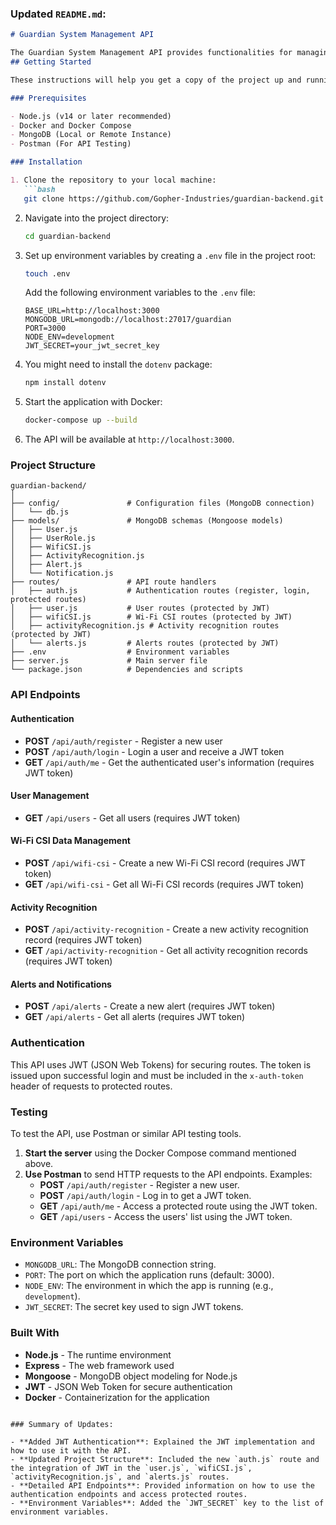 ### Updated `README.md`:

```markdown
# Guardian System Management API

The Guardian System Management API provides functionalities for managing user data
## Getting Started

These instructions will help you get a copy of the project up and running on your local machine for development and testing purposes.

### Prerequisites

- Node.js (v14 or later recommended)
- Docker and Docker Compose
- MongoDB (Local or Remote Instance)
- Postman (For API Testing)

### Installation

1. Clone the repository to your local machine:
   ```bash
   git clone https://github.com/Gopher-Industries/guardian-backend.git
   ```

2. Navigate into the project directory:
   ```bash
   cd guardian-backend
   ```

3. Set up environment variables by creating a `.env` file in the project root:
   ```bash
   touch .env
   ```
   Add the following environment variables to the `.env` file:
   ```plaintext
   BASE_URL=http://localhost:3000
   MONGODB_URL=mongodb://localhost:27017/guardian
   PORT=3000
   NODE_ENV=development
   JWT_SECRET=your_jwt_secret_key
   ```

4. You might need to install the `dotenv` package:
   ```bash
   npm install dotenv
   ```

5. Start the application with Docker:
   ```bash
   docker-compose up --build
   ```

6. The API will be available at `http://localhost:3000`.

### Project Structure

```
guardian-backend/
│
├── config/               # Configuration files (MongoDB connection)
│   └── db.js
├── models/               # MongoDB schemas (Mongoose models)
│   ├── User.js
│   ├── UserRole.js
│   ├── WifiCSI.js
│   ├── ActivityRecognition.js
│   ├── Alert.js
│   └── Notification.js
├── routes/               # API route handlers
│   ├── auth.js           # Authentication routes (register, login, protected routes)
│   ├── user.js           # User routes (protected by JWT)
│   ├── wifiCSI.js        # Wi-Fi CSI routes (protected by JWT)
│   ├── activityRecognition.js # Activity recognition routes (protected by JWT)
│   └── alerts.js         # Alerts routes (protected by JWT)
├── .env                  # Environment variables
├── server.js             # Main server file
└── package.json          # Dependencies and scripts
```

### API Endpoints

#### Authentication

- **POST** `/api/auth/register` - Register a new user
- **POST** `/api/auth/login` - Login a user and receive a JWT token
- **GET** `/api/auth/me` - Get the authenticated user's information (requires JWT token)

#### User Management

- **GET** `/api/users` - Get all users (requires JWT token)

#### Wi-Fi CSI Data Management

- **POST** `/api/wifi-csi` - Create a new Wi-Fi CSI record (requires JWT token)
- **GET** `/api/wifi-csi` - Get all Wi-Fi CSI records (requires JWT token)

#### Activity Recognition

- **POST** `/api/activity-recognition` - Create a new activity recognition record (requires JWT token)
- **GET** `/api/activity-recognition` - Get all activity recognition records (requires JWT token)

#### Alerts and Notifications

- **POST** `/api/alerts` - Create a new alert (requires JWT token)
- **GET** `/api/alerts` - Get all alerts (requires JWT token)

### Authentication

This API uses JWT (JSON Web Tokens) for securing routes. The token is issued upon successful login and must be included in the `x-auth-token` header of requests to protected routes.

### Testing

To test the API, use Postman or similar API testing tools.

1. **Start the server** using the Docker Compose command mentioned above.
2. **Use Postman** to send HTTP requests to the API endpoints. Examples:
   - **POST** `/api/auth/register` - Register a new user.
   - **POST** `/api/auth/login` - Log in to get a JWT token.
   - **GET** `/api/auth/me` - Access a protected route using the JWT token.
   - **GET** `/api/users` - Access the users' list using the JWT token.

### Environment Variables

- `MONGODB_URL`: The MongoDB connection string.
- `PORT`: The port on which the application runs (default: 3000).
- `NODE_ENV`: The environment in which the app is running (e.g., `development`).
- `JWT_SECRET`: The secret key used to sign JWT tokens.

### Built With

- **Node.js** - The runtime environment
- **Express** - The web framework used
- **Mongoose** - MongoDB object modeling for Node.js
- **JWT** - JSON Web Token for secure authentication
- **Docker** - Containerization for the application


```

### Summary of Updates:

- **Added JWT Authentication**: Explained the JWT implementation and how to use it with the API.
- **Updated Project Structure**: Included the new `auth.js` route and the integration of JWT in the `user.js`, `wifiCSI.js`, `activityRecognition.js`, and `alerts.js` routes.
- **Detailed API Endpoints**: Provided information on how to use the authentication endpoints and access protected routes.
- **Environment Variables**: Added the `JWT_SECRET` key to the list of environment variables.